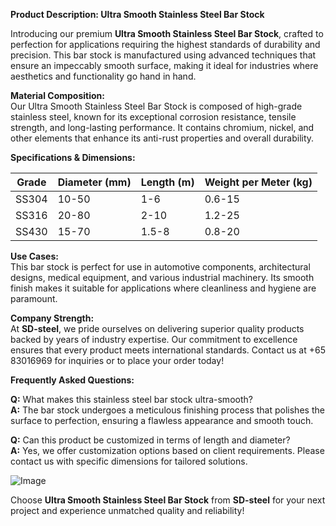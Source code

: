 **Product Description: Ultra Smooth Stainless Steel Bar Stock**

Introducing our premium **Ultra Smooth Stainless Steel Bar Stock**, crafted to perfection for applications requiring the highest standards of durability and precision. This bar stock is manufactured using advanced techniques that ensure an impeccably smooth surface, making it ideal for industries where aesthetics and functionality go hand in hand. 

**Material Composition:**  
Our Ultra Smooth Stainless Steel Bar Stock is composed of high-grade stainless steel, known for its exceptional corrosion resistance, tensile strength, and long-lasting performance. It contains chromium, nickel, and other elements that enhance its anti-rust properties and overall durability.

**Specifications & Dimensions:**  

| Grade         | Diameter (mm) | Length (m) | Weight per Meter (kg) |
|---------------|---------------|------------|------------------------|
| SS304         | 10-50         | 1-6        | 0.6-15                 |
| SS316         | 20-80         | 2-10       | 1.2-25                 |
| SS430         | 15-70         | 1.5-8      | 0.8-20                 |

**Use Cases:**  
This bar stock is perfect for use in automotive components, architectural designs, medical equipment, and various industrial machinery. Its smooth finish makes it suitable for applications where cleanliness and hygiene are paramount.

**Company Strength:**  
At **SD-steel**, we pride ourselves on delivering superior quality products backed by years of industry expertise. Our commitment to excellence ensures that every product meets international standards. Contact us at +65 83016969 for inquiries or to place your order today!

**Frequently Asked Questions:**

**Q:** What makes this stainless steel bar stock ultra-smooth?  
**A:** The bar stock undergoes a meticulous finishing process that polishes the surface to perfection, ensuring a flawless appearance and smooth touch.

**Q:** Can this product be customized in terms of length and diameter?  
**A:** Yes, we offer customization options based on client requirements. Please contact us with specific dimensions for tailored solutions.

![Image](https://github.com/user-attachments/assets/2567258e-e124-4816-932d-1809bd27ef0b)

Choose **Ultra Smooth Stainless Steel Bar Stock** from **SD-steel** for your next project and experience unmatched quality and reliability!